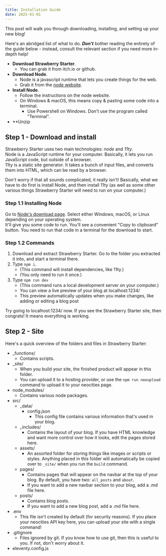 ```yaml
---
title: Installation Guide
date: 2025-01-01
---
```

This post will walk you through downloading, installing, and setting up your new blog!  

Here's an abridged list of what to do. ***Don't*** bother reading the entirety of the guide below - instead, consult the relevant section if you need more in-depth help!

- **Download Strawberry Starter**.
    - You can grab it from itch.io or github.
- **Download Node**.
    - Node is a javascript runtime that lets you create things for the web.
    - Grab it from the [node website](https://nodejs.org/en).
- **Install Node**.
    - Follow the instructions on the node website.
    - On Windows & macOS, this means copy & pasting some code into a terminal.
        - Use Powershell on Windows. Don't use the program called "Terminal".
- **Unzip 

## Step 1 - Download and install
Strawberry Starter uses two main technologies: *node* and *11ty*.  
Node is a JavaScript runtime for your computer. Basically, it lets you run JavaScript code, but outside of a browser.  
11ty is a static site generator. It takes a bunch of input files, and converts them into HTML, which can be read by a browser.

Don't worry if that all sounds complicated, it really isn't! Basically, what we have to do first is install Node, and then install 11ty (as well as some other various things Strawberry Starter will need to run on your computer.)

### Step 1.1 Installing Node
Go to [Node's download page](https://nodejs.org/en/download). Select either Windows, macOS, or Linux depending on your operating system.  
It'll give you some code to run. You'll see a convenient "Copy to clipboard" button.
You need to run that code in a terminal for the download to start.

### Step 1.2 Commands
1. Download and extract Strawberry Starter. Go to the folder you extracted it into, and start a terminal there.  
2. Type `npm i`.
    - (This command will install dependencies, like 11ty.)
    - (You only need to run it once.)
3. Type `npm run dev`
    - (This command runs a local development server on your computer.)
    - You can view a live preview of your blog at localhost:1234/
    - This preview automatically updates when you make changes, like adding or editing a blog post

Try going to localhost:1234/ now. If you see the Strawberry Starter site, then congrats! It means everything is working.

## Step 2 - Site
Here's a quick overview of the folders and files in Strawberry Starter:
- _functions/
    - Contains scripts.
- _site/
    - When you build your site, the finished product will appear in this folder.
    - You can upload it to a hosting provider, or use the `npm run neoupload` command to upload it to your neocities page.
- node_modules/
    - Contains various node packages.
- src/
    - _data/
        - config.json
            - This config file contains various information that's used in your blog.
    - _includes/
        - Contains the layout of your blog. If you have HTML knowledge and want more control over how it looks, edit the pages stored here.
    - assets/
        * An assorted folder for storing things like images or scripts or styles. Anything placed in this folder will automatically be copied over to `_site/` when you run the `build` command.
    - pages/
        * Contains pages that will appear on the navbar at the top of your blog. By default, you have two: `all_posts` and `about`.
        * If you want to add a new navbar section to your blog, add a .md file here.
    - posts/
        * Contains blog posts.
        * If you want to add a new blog post, add a .md file here.
- .env
    * This file isn't created by default (for security reasons). If you place your neocities API key here, you can upload your site with a single command!
- .gitignore
    * Files ignored by git. If you know how to use git, then this is useful to you. If not, don't worry about it.
- eleventy.config.js
